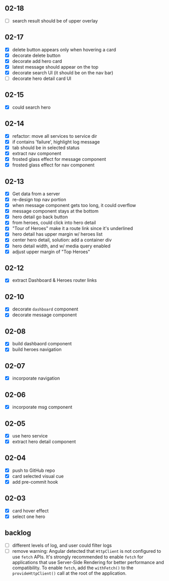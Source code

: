 ## 02-18
- [ ] search result should be of upper overlay

## 02-17
- [x] delete button appears only when hovering a card
- [x] decorate delete button
- [x] decorate add hero card
- [x] latest message should appear on the top
- [x] decorate search UI (it should be on the nav bar)
- [ ] decorate hero detail card UI

## 02-15
- [x] could search hero

## 02-14
- [x] refactor: move all services to service dir 
- [x] if contains 'failure', highlight log message
- [x] tab should be in selected status
- [x] extract nav component
- [x] frosted glass effect for message component
- [x] frosted glass effect for nav component

## 02-13
- [x] Get data from a server
- [x] re-design top nav portion
- [x] when message component gets too long, it could overflow
- [x] message component stays at the bottom
- [x] hero detail go back button
- [x] from heroes, could click into hero detail
- [x] "Tour of Heroes" make it a route link since it's underlined
- [x] hero detail has upper margin w/ heroes list
- [x] center hero detail, solution: add a container div
- [x] hero detail width, and w/ media query enabled
- [x] adjust upper margin of "Top Heroes"

## 02-12
- [x] extract Dashboard & Heroes router links

## 02-10
- [x] decorate `dashboard` component
- [x] decorate message component

## 02-08
- [x] build dashbaord component
- [x] build heroes navigation

## 02-07
- [x] incorporate navigation

## 02-06
- [x] incorporate msg component

## 02-05
- [x] use hero service
- [x] extract hero detail component

## 02-04
- [x] push to GitHub repo
- [x] card selected visual cue
- [x] add pre-commit hook

## 02-03
- [x] card hover effect
- [x] select one hero

## backlog
- [ ] different levels of log, and user could filter logs
- [ ] remove warning: Angular detected that `HttpClient` is not configured to use `fetch` APIs. It's strongly recommended to enable `fetch` for applications that use Server-Side Rendering for better performance and compatibility. To enable `fetch`, add the `withFetch()` to the `provideHttpClient()` call at the root of the application.
